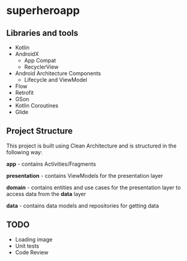 # superheroapp

## Libraries and tools

- Kotlin
- AndroidX
    - App Compat
    - RecyclerView
- Android Architecture Components
    - Lifecycle and ViewModel
- Flow
- Retrofit
- GSon  
- Kotlin Coroutines
- Glide

## Project Structure

This project is built using Clean Architecture and is structured in the following way:

**app** - contains Activities/Fragments

**presentation** - contains ViewModels for the presentation layer

**domain** - contains entities and use cases for the presentation layer to access data from the **data** layer

**data** -  contains data models and repositories for getting data

## TODO

- Loading image
- Unit tests
- Code Review